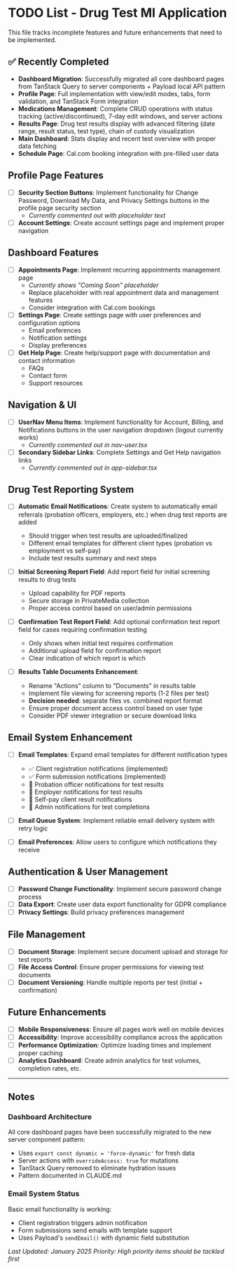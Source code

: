 # TODO List - Drug Test MI Application

This file tracks incomplete features and future enhancements that need to be implemented.

## ✅ Recently Completed
- **Dashboard Migration**: Successfully migrated all core dashboard pages from TanStack Query to server components + Payload local API pattern
- **Profile Page**: Full implementation with view/edit modes, tabs, form validation, and TanStack Form integration
- **Medications Management**: Complete CRUD operations with status tracking (active/discontinued), 7-day edit windows, and server actions
- **Results Page**: Drug test results display with advanced filtering (date range, result status, test type), chain of custody visualization
- **Main Dashboard**: Stats display and recent test overview with proper data fetching
- **Schedule Page**: Cal.com booking integration with pre-filled user data

## Profile Page Features
- [ ] **Security Section Buttons**: Implement functionality for Change Password, Download My Data, and Privacy Settings buttons in the profile page security section
  - *Currently commented out with placeholder text*
- [ ] **Account Settings**: Create account settings page and implement proper navigation

## Dashboard Features
- [ ] **Appointments Page**: Implement recurring appointments management page
  - *Currently shows "Coming Soon" placeholder*
  - Replace placeholder with real appointment data and management features
  - Consider integration with Cal.com bookings
- [ ] **Settings Page**: Create settings page with user preferences and configuration options
  - Email preferences
  - Notification settings
  - Display preferences
- [ ] **Get Help Page**: Create help/support page with documentation and contact information
  - FAQs
  - Contact form
  - Support resources

## Navigation & UI
- [ ] **UserNav Menu Items**: Implement functionality for Account, Billing, and Notifications buttons in the user navigation dropdown (logout currently works)
  - *Currently commented out in nav-user.tsx*
- [ ] **Secondary Sidebar Links**: Complete Settings and Get Help navigation links
  - *Currently commented out in app-sidebar.tsx*

## Drug Test Reporting System
- [ ] **Automatic Email Notifications**: Create system to automatically email referrals (probation officers, employers, etc.) when drug test reports are added
  - Should trigger when test results are uploaded/finalized
  - Different email templates for different client types (probation vs employment vs self-pay)
  - Include test results summary and next steps

- [ ] **Initial Screening Report Field**: Add report field for initial screening results to drug tests
  - Upload capability for PDF reports
  - Secure storage in PrivateMedia collection
  - Proper access control based on user/admin permissions

- [ ] **Confirmation Test Report Field**: Add optional confirmation test report field for cases requiring confirmation testing
  - Only shows when initial test requires confirmation
  - Additional upload field for confirmation report
  - Clear indication of which report is which

- [ ] **Results Table Documents Enhancement**:
  - Rename "Actions" column to "Documents" in results table
  - Implement file viewing for screening reports (1-2 files per test)
  - **Decision needed**: separate files vs. combined report format
  - Ensure proper document access control based on user type
  - Consider PDF viewer integration or secure download links

## Email System Enhancement
- [ ] **Email Templates**: Expand email templates for different notification types
  - ✅ Client registration notifications (implemented)
  - ✅ Form submission notifications (implemented)
  - 🔲 Probation officer notifications for test results
  - 🔲 Employer notifications for test results
  - 🔲 Self-pay client result notifications
  - 🔲 Admin notifications for test completions

- [ ] **Email Queue System**: Implement reliable email delivery system with retry logic
- [ ] **Email Preferences**: Allow users to configure which notifications they receive

## Authentication & User Management
- [ ] **Password Change Functionality**: Implement secure password change process
- [ ] **Data Export**: Create user data export functionality for GDPR compliance
- [ ] **Privacy Settings**: Build privacy preferences management

## File Management
- [ ] **Document Storage**: Implement secure document upload and storage for test reports
- [ ] **File Access Control**: Ensure proper permissions for viewing test documents
- [ ] **Document Versioning**: Handle multiple reports per test (initial + confirmation)

## Future Enhancements
- [ ] **Mobile Responsiveness**: Ensure all pages work well on mobile devices
- [ ] **Accessibility**: Improve accessibility compliance across the application
- [ ] **Performance Optimization**: Optimize loading times and implement proper caching
- [ ] **Analytics Dashboard**: Create admin analytics for test volumes, completion rates, etc.

---

## Notes

### Dashboard Architecture
All core dashboard pages have been successfully migrated to the new server component pattern:
- Uses `export const dynamic = 'force-dynamic'` for fresh data
- Server actions with `overrideAccess: true` for mutations
- TanStack Query removed to eliminate hydration issues
- Pattern documented in CLAUDE.md

### Email System Status
Basic email functionality is working:
- Client registration triggers admin notification
- Form submissions send emails with template support
- Uses Payload's `sendEmail()` with dynamic field substitution

*Last Updated: January 2025*
*Priority: High priority items should be tackled first*